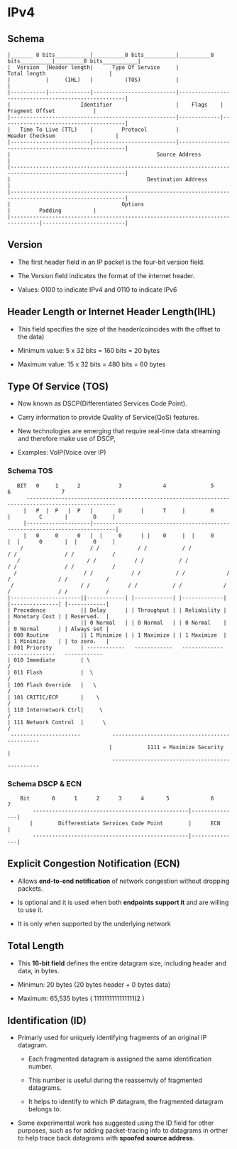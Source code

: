 # IPv4

## Schema

```
|_______ 8 bits___________|__________8 bits__________|__________8 bits__________|_________8 bits___________|
|  Version  |Header length|      Type Of Service     |                     Total length                    |
|           |     (IHL)   |          (TOS)           |                                                     |
|-----------|-------------|--------------------------|-----------------------------------------------------|
|                      Identifier                    |    Flags    |            Fragment Offset            |
|----------------------------------------------------|-------------|---------------------------------------|
|   Time To Live (TTL)    |         Protocol         |                   Header Checksum                   |
|-------------------------|--------------------------|-----------------------------------------------------|
|                                              Source Address                                              |
|----------------------------------------------------------------------------------------------------------|
|                                           Destination Address                                            |
|----------------------------------------------------------------------------------------------------------|
|                                   Options                                     |         Padding          |
|-------------------------------------------------------------------------------|--------------------------|
```

## Version

* The first header field in an IP packet is the four-bit version field.

* The Version field indicates the format of the internet header.

* Values: 0100 to indicate IPv4 and 0110 to indicate IPv6

## Header Length or Internet Header Length(IHL)

* This field specifies the size of the header(coincides with the offset to the data)

* Minimum value: 5 x 32 bits = 160 bits = 20 bytes

* Maximum value: 15 x 32 bits = 480 bits = 60 bytes

## Type Of Service (TOS)

* Now known as DSCP(Differentiated Services Code Point).

* Carry information to provide Quality of Service(QoS) features.

* New technologies are emerging that require real-time data streaming and therefore make use of DSCP,

* Examples: VoIP(Voice over IP)

### Schema TOS

```
   BIT   0     1      2            3             4              5                6                7
      --------------------------------------------------------------------------------------------------
     |   P  |  P   |  P   |        D      |      T     |        R      |         C       |        O     |
     |--------------------|-----------------------------------------------------------------------------|
     |   0     0      0   |  |     0      | |    0     |  |     0      |  |      0       |  |     0     |
    /                     / /            / /           / /             / /               / /            /
   /                     / /            / /           / /             / /               / /            /
  /                     / /            / /           / /             / /               / /            /
 /                     / /            / /           / /             / /               / /            /
|----------------------||------------| |------------| |-------------| |---------------| |------------|
| Precedence           || Delay      | | Throughput | | Reliability | | Monetary Cost | | Reserved.  |
|                      || 0 Normal   | | 0 Normal   | | 0 Normal    | | 0 Normal      | | Always set |
| 000 Routine          || 1 Minimize | | 1 Maximize | | 1 Maximize  | | 1 Minimize    | | to zero.   |
| 001 Priority         | ------------   ------------   -------------   ---------------   ------------
| 010 Immediate        | \                                                           /
| 011 Flash            |  \                                                         /
| 100 Flash Override   |   \                                                       /
| 101 CRITIC/ECP       |    \                                                     /
| 110 Internetwork Ctrl|     \                                                   /
| 111 Network Control  |      \                                                 /
 ----------------------          -----------------------------------------------
                                |           1111 = Maximize Security            |
                                 -----------------------------------------------
```                                 

### Schema DSCP & ECN

```
    Bit       0      1      2      3      4       5             6      7                                         
        -------------------------------------------------|---------------|
       |        Differentiate Services Code Point        |      ECN      |
        -------------------------------------------------|---------------|
```

## Explicit Congestion Notification (ECN)

* Allows __end-to-end notification__ of network congestion without dropping packets.

* Is optional and it is used when both __endpoints support it__ and are willing to use it.

* It is only when supported by the underlying network

## Total Length

* This __16-bit field__ defines the entire datagram size, including header and data, in bytes. 

* Minimun: 20 bytes (20 bytes header + 0 bytes data)

* Maximum: 65,535 bytes ( 1111111111111111(2 )

## Identification (ID)

* Primarly used for uniquely identifying fragments of an original IP datagram.

    + Each fragmented datagram is assigned the same identification number.

    + This number is useful during the reassemvly of fragmented datagrams.

    + It helps to identify to which IP datagram, the fragmented datagram belongs to.

* Some experimental work has suggested using the ID field for other purposes, such as for adding packet-tracing info to datagrams in orther to help trace back datagrams with __spoofed source address__.

